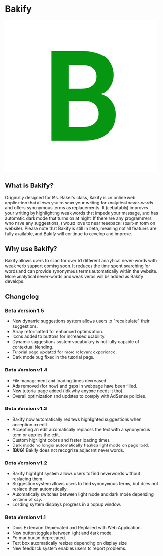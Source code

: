 # **Bakify**

![Bakify Logo](assets/images/icon.png)

## What is Bakify?

Originally designed for Ms. Baker's class, Bakify is an online web application that allows you to scan your writing for analytical never-words and offers synonymous terms as replacements. It (debatably) improves your writing by highlighting weak words that impede your message, and has automatic dark mode that turns on at night. If there are any programmers who have any suggestions, I would love to hear feedback! (built-in form on website).  Please note that Bakify is still in beta, meaning not all features are fully available, and Bakify will continue to develop and improve.

## Why use Bakify?

Bakify allows users to scan for over 51 different analytical never-words with weak verb support coming soon. It reduces the time spent searching for words and can provide synonymous terms automatically within the website. More analytical never-words and weak verbs will be added as Bakify develops.


## Changelog

### Beta Version 1.5

 - New dynamic suggestions system allows users to "recalculate" their suggestions.
 - Array reformatted for enhanced optimization.
 - Icons added to buttons for increased usability.
 - Dynamic suggestions system vocabulary is not fully capable of contextual blending.
 - Tutorial page updated for more relevant experience.
 - Dark mode bug fixed in the tutorial page.

### Beta Version v1.4

 - File management and loading times decreased.
 - Ads removed (for now) and gaps in webpage have been filled.
 - New tutorial page added (idk why anyone needs it tho).
 - Overall optimization and updates to comply with AdSense policies.

### Beta Version v1.3

 - Bakify now automatically redraws highlighted suggestions when acception an edit.
 - Accepting an edit automatically replaces the text with a synonymous term or applies the edit.
 - Custom highlight colors and faster loading times.
 - Dark mode no longer automatically flashes light mode on page load.
 - **[BUG]** Bakify does not recognize adjacent never words.

### Beta Version v1.2

 - Bakify highlight system allows users to find neverwords without replacing them.
 - Suggestion system allows users to find synonymous terms, but does not replace them automatically.
 - Automatically switches between light mode and dark mode depending on time of day.
 - Loading system displays progress in a popup window.

### Beta Version v1.1

 - Docs Extension Deprecated and Replaced with Web Application.
 - New button toggles between light and dark mode.
 - Format button deprecated.
 - Text box automatically resizes depending on display size.
 - New feedback system enables users to report problems.
